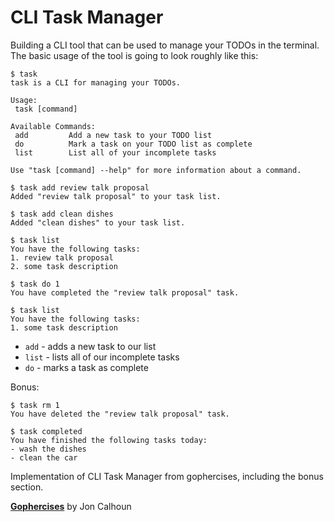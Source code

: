 # CLI Task Manager

 Building a CLI tool that can be used to manage your TODOs in the terminal. The basic usage of the tool is going to look roughly like this:

 ``` terminal
$ task
task is a CLI for managing your TODOs.

Usage:
  task [command]

Available Commands:
  add         Add a new task to your TODO list
  do          Mark a task on your TODO list as complete
  list        List all of your incomplete tasks

Use "task [command] --help" for more information about a command.

$ task add review talk proposal
Added "review talk proposal" to your task list.

$ task add clean dishes
Added "clean dishes" to your task list.

$ task list
You have the following tasks:
1. review talk proposal
2. some task description

$ task do 1
You have completed the "review talk proposal" task.

$ task list
You have the following tasks:
1. some task description
 ```

- ```add``` - adds a new task to our list
- ```list``` - lists all of our incomplete tasks
- ```do``` - marks a task as complete

Bonus:

``` terminal
$ task rm 1
You have deleted the "review talk proposal" task.

$ task completed
You have finished the following tasks today:
- wash the dishes
- clean the car
```

Implementation of CLI Task Manager from gophercises, including the bonus section.

**[Gophercises](https://courses.calhoun.io/courses/cor_gophercises)**  by Jon Calhoun

<!--
**Run Commands:**

- go run main.go --help (-h)
- go run main.go
- go run main.go --depth ```int``` (-depth=```int```)

**Features:**

- performing http.Get request for given urls and parsing the documents
- using bread-first traversal on child hrefs to generate a sitemap
- encoding generated sitemap into xml format

**Packages explored:**

- encoding/xml - to encode go data structure into xml format
- flag - to get depth of search and root url
- net/http - to perform GET request on urls
- net/url - to access specific parts of a request url
- os - to create new file and store encoded results into
- strings - to check for prefixes in the parsed links
- [github.com/hauntarl/link-parser](https://github.com/hauntarl/link-parser) - to parse the HTML document and extract all hrefs from it

**Output:**

``` terminal
```
